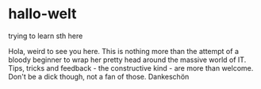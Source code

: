 # hallo-welt
trying to learn sth here

Hola,
weird to see you here. 
This is nothing more than the attempt of a bloody beginner to wrap her pretty head around the massive world of IT.
Tips, tricks and feedback - the constructive kind - are more than welcome.
Don't be a dick though, not a fan of those.
Dankeschön
